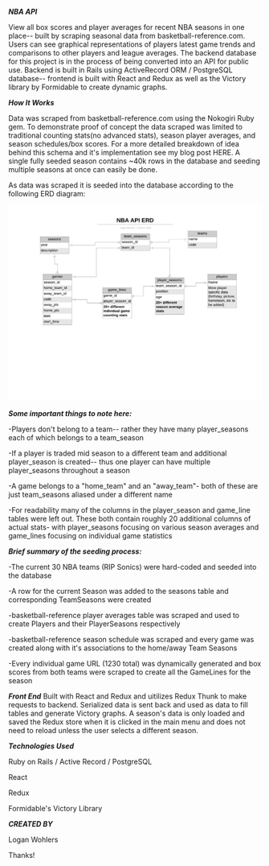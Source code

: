 ***NBA API***

View all box scores and player averages for recent NBA seasons in one place-- built by scraping seasonal data from basketball-reference.com.   Users can see graphical representations of players latest game trends and comparisons to other players and league averages.  The backend database for this project is in the process of being converted into an API for public use.  Backend is built in Rails using ActiveRecord ORM / PostgreSQL database-- frontend is built with React and Redux as well as the Victory library by Formidable to create dynamic graphs.


***How It Works***

Data was scraped from basketball-reference.com using the Nokogiri Ruby gem.  To demonstrate proof of concept the data scraped was limited to traditional counting stats(no advanced stats), season player averages, and season schedules/box scores.  For a more detailed breakdown of idea behind this schema and it's implementation see my blog post HERE.  A single fully seeded season contains ~40k rows in the database and seeding multiple seasons at once can easily be done.

As data was scraped it is seeded into the database according to the following ERD diagram:


![ERD](src/assets/NBAPIERD2.png)


***Some important things to note here:***

-Players don't belong to a team-- rather they have many player_seasons each of which belongs to a team_season

-If a player is traded mid season to a different team and additional player_season is created-- thus one player can have multiple player_seasons throughout a season

-A game belongs to a "home_team" and an "away_team"- both of these are just team_seasons aliased under a different name

-For readability many of the columns in the player_season and game_line tables were left out.  These both contain roughly 20 additional columns of actual stats- with player_seasons focusing on various season averages and game_lines focusing on individual game statistics


***Brief summary of the seeding process:***


-The current 30 NBA teams (RIP Sonics) were hard-coded and seeded into the database

-A row for the current Season was added to the seasons table and corresponding TeamSeasons were created

-basketball-reference player averages table was scraped and  used to create Players and their PlayerSeasons respectively
	
-basketball-reference season schedule was scraped and every game was created along with it's associations to the home/away Team Seasons
	
-Every individual game URL (1230 total) was dynamically generated and box scores from both teams were scraped to create all the GameLines for the season


***Front End***
Built with React and Redux and uitilizes Redux Thunk to make requests to backend.  Serialized data is sent back and used as data to fill tables and generate Victory graphs.  A season's data is only loaded and saved the Redux store when it is clicked in the main menu and does not need to reload unless the user selects a different season.


***Technologies Used***

Ruby on Rails / Active Record / PostgreSQL

React 

Redux

Formidable's Victory Library


***CREATED BY***

Logan Wohlers

Thanks!


